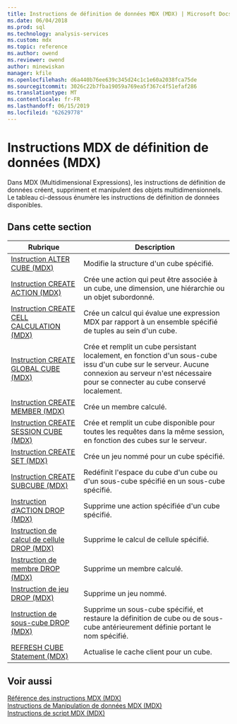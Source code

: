 ```yaml
---
title: Instructions de définition de données MDX (MDX) | Microsoft Docs
ms.date: 06/04/2018
ms.prod: sql
ms.technology: analysis-services
ms.custom: mdx
ms.topic: reference
ms.author: owend
ms.reviewer: owend
author: minewiskan
manager: kfile
ms.openlocfilehash: d6a440b76ee639c345d24c1c1e60a2038fca75de
ms.sourcegitcommit: 3026c22b7fba19059a769ea5f367c4f51efaf286
ms.translationtype: MT
ms.contentlocale: fr-FR
ms.lasthandoff: 06/15/2019
ms.locfileid: "62629778"
---
```

# <a name="mdx-data-definition-statements-mdx"></a>Instructions MDX de définition de données (MDX)


  Dans MDX (Multidimensional Expressions), les instructions de définition de données créent, suppriment et manipulent des objets multidimensionnels. Le tableau ci-dessous énumère les instructions de définition de données disponibles.  
  
## <a name="in-this-section"></a>Dans cette section  
  
|Rubrique|Description|  
|-----------|-----------------|  
|[Instruction ALTER CUBE &#40;MDX&#41;](../mdx/mdx-data-definition-alter-cube.md)|Modifie la structure d'un cube spécifié.|  
|[Instruction CREATE ACTION &#40;MDX&#41;](../mdx/mdx-data-definition-create-action.md)|Crée une action qui peut être associée à un cube, une dimension, une hiérarchie ou un objet subordonné.|  
|[Instruction CREATE CELL CALCULATION &#40;MDX&#41;](../mdx/mdx-data-definition-create-cell-calculation.md)|Crée un calcul qui évalue une expression MDX par rapport à un ensemble spécifié de tuples au sein d'un cube.|  
|[Instruction CREATE GLOBAL CUBE &#40;MDX&#41;](../mdx/mdx-data-definition-create-global-cube.md)|Crée et remplit un cube persistant localement, en fonction d'un sous-cube issu d'un cube sur le serveur. Aucune connexion au serveur n'est nécessaire pour se connecter au cube conservé localement.|  
|[Instruction CREATE MEMBER &#40;MDX&#41;](../mdx/mdx-data-definition-create-member.md)|Crée un membre calculé.|  
|[Instruction CREATE SESSION CUBE &#40;MDX&#41;](../mdx/mdx-data-definition-create-session-cube.md)|Crée et remplit un cube disponible pour toutes les requêtes dans la même session, en fonction des cubes sur le serveur.|  
|[Instruction CREATE SET &#40;MDX&#41;](../mdx/mdx-data-definition-create-set.md)|Crée un jeu nommé pour un cube spécifié.|  
|[Instruction CREATE SUBCUBE &#40;MDX&#41;](../mdx/mdx-data-definition-create-subcube.md)|Redéfinit l'espace du cube d'un cube ou d'un sous-cube spécifié en un sous-cube spécifié.|  
|[Instruction d’ACTION DROP &#40;MDX&#41;](../mdx/mdx-data-definition-drop-action.md)|Supprime une action spécifiée d'un cube spécifié.|  
|[Instruction de calcul de cellule DROP &#40;MDX&#41;](../mdx/mdx-data-definition-drop-cell-calculation.md)|Supprime le calcul de cellule spécifié.|  
|[Instruction de membre DROP &#40;MDX&#41;](../mdx/mdx-data-definition-drop-member.md)|Supprime un membre calculé.|  
|[Instruction de jeu DROP &#40;MDX&#41;](../mdx/mdx-data-definition-drop-set.md)|Supprime un jeu nommé.|  
|[Instruction de sous-cube DROP &#40;MDX&#41;](../mdx/mdx-data-definition-drop-subcube.md)|Supprime un sous-cube spécifié, et restaure la définition de cube ou de sous-cube antérieurement définie portant le nom spécifié.|  
|[REFRESH CUBE Statement &#40;MDX&#41;](../mdx/mdx-data-definition-refresh-cube.md)|Actualise le cache client pour un cube.|  
  
## <a name="see-also"></a>Voir aussi  
 [Référence des instructions MDX &#40;MDX&#41;](../mdx/mdx-statement-reference-mdx.md)   
 [Instructions de Manipulation de données MDX &#40;MDX&#41;](../mdx/mdx-data-manipulation-statements-mdx.md)   
 [Instructions de script MDX &#40;MDX&#41;](../mdx/mdx-scripting-statements-mdx.md)  
  
  
